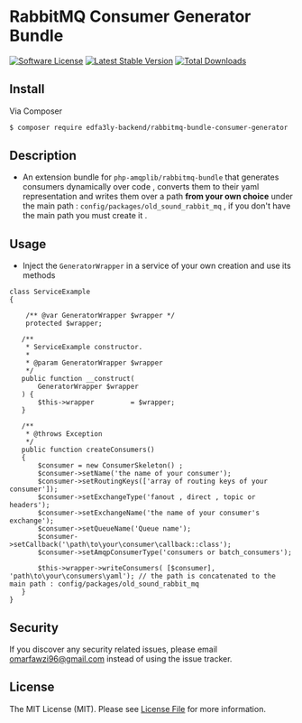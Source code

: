 # RabbitMQ Consumer Generator Bundle

[![Software License][ico-license]](LICENSE.md)
[![Latest Stable Version](https://poser.pugx.org/edfa3ly-backend/rabbitmq-bundle-consumer-generator/v/stable)](https://packagist.org/packages/edfa3ly-backend/rabbitmq-bundle-consumer-generator)
[![Total Downloads](https://poser.pugx.org/edfa3ly-backend/rabbitmq-bundle-consumer-generator/downloads)](https://packagist.org/packages/edfa3ly-backend/rabbitmq-bundle-consumer-generator)
## Install

Via Composer

``` bash
$ composer require edfa3ly-backend/rabbitmq-bundle-consumer-generator
```

## Description 
* An extension bundle for `php-amqplib/rabbitmq-bundle` that generates consumers dynamically over code , converts them to their yaml representation and writes them over a path **from your own choice** under the main path : `config/packages/old_sound_rabbit_mq` , 
if you don't have the main path you must create it .
## Usage

* Inject the `GeneratorWrapper` in a service of your own creation and use its methods 
```
class ServiceExample
{  

    /** @var GeneratorWrapper $wrapper */
    protected $wrapper;
   
   /**
    * ServiceExample constructor.
    *
    * @param GeneratorWrapper $wrapper
    */
   public function __construct(
       GeneratorWrapper $wrapper
   ) {
       $this->wrapper         = $wrapper;
   }
   
   /**
    * @throws Exception
    */
   public function createConsumers()
   {
       $consumer = new ConsumerSkeleton() ;
       $consumer->setName('the name of your consumer');
       $consumer->setRoutingKeys(['array of routing keys of your consumer']);
       $consumer->setExchangeType('fanout , direct , topic or headers');
       $consumer->setExchangeName('the name of your consumer's exchange');
       $consumer->setQueueName('Queue name');
       $consumer->setCallback('\path\to\your\consumer\callback::class');
       $consumer->setAmqpConsumerType('consumers or batch_consumers');
       
       $this->wrapper->writeConsumers( [$consumer], 'path\to\your\consumers\yaml'); // the path is concatenated to the main path : config/packages/old_sound_rabbit_mq
   }
}
``` 
## Security

If you discover any security related issues, please email omarfawzi96@gmail.com instead of using the issue tracker.

## License

The MIT License (MIT). Please see [License File](LICENSE.md) for more information.


[ico-license]: https://img.shields.io/badge/license-MIT-brightgreen.svg?style=flat-square